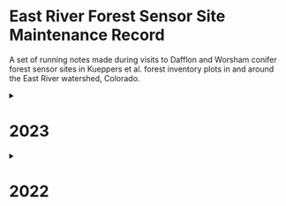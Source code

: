 # East River Forest Sensor Site Maintenance Record

A set of running notes made during visits to Dafflon and Worsham conifer forest sensor sites 
in Kueppers et al. forest inventory plots in and around the East River watershed, Colorado.


<details>
    <summary>
        <h1>2023</h1>
    </summary>
<p>

## 8/9/2023
### XX-PLN2
Arrived: NA
Exited: NA
Personnel: Worsham, MT Powell, Sewanee

#### Soil VWC/T/EC
Repaired logger housing mount. Everything functional. Data download OK. Left same batteries as they were at 100%. 

#### Air T/RH
Spliced broken cable. No data download. No reader. 

## 8/8/2023
### ER-APU1 
Arrived: NA  
Exited: NA  
Personnel: Worsham   

#### Snow DTP 
EEBFB0  
Data download successful. Leans 44º downslope. Straightened.

- GTG (ortho, before straightening): 143 cm
- GTG (ortho, after straightening): 162 cm

C158AF  
Data download successful. Leans 38º downslope. Straightened. 

- GTG (ortho, before straightening): 171 cm
- GTG (ortho, after straightening): 182 cm 

C0AF01
Data download successful. Sharp c-shaped bend in probe. Did not straighten, as doing so would likely break probe.

- GTG (ortho): 87 cm

## 8/7/2023
### ER-BME1
Arrived: NA  
Exited: NA  
Personnel: Worsham  

#### Site note
Most infrastructure OK. Some bent DTP probes. 

#### Soil VWC/T/EC
Mount broken. Repaired with new style. Data download OK. Complete record. 15 minute logging interval. Replaced batteries: all 100%. 

#### Snow DTP
EDAD8A  
Dead battery in logger. Replaced. Functional. Reset date/time. Download OK but new date seems off. 

- GTG: 176 cm

EC94AF  
Data download OK. Complete record. 

- GTG: 102 cm

#### Soil DTP
E2729C  
Download OK. Complete record. 

- GTG 0 cm

### ER-BME3
Arrived: NA  
Exited: NA  
Personnel: Worsham, Sewanee

#### Site note
Quick data download during mortality survey, since we were there. Everything looks good heading into winter.

#### Soil VWC/T/EC
Data download successful. Complete record. 

## 8/4/2023
### SR-PVG1
Arrived: NA
Exited: NA
Personnel: Worsham, MT Powell

#### Site note
Site in poor shape. Big leans in infrastructure. Lots of dead equipment. 

#### Soil VWC/T/EC
Logger dead. Could not download data. Moinsture inside logger. Likely due to lean downslope and resulting snow intrusion. Replacing batteries allowed connection, but no new data since last visit. Dried interior and removed desiccant. Need to replace desiccant at next visit. Replaced old mount with new style.

#### Snow DTP
DA9321  
Data download successful. Complete record. "S" curve at bottom of probe. Did not straighten.

- GTG (ortho): 94.7 cm

#### Air T/RH
Bent. Straightened. No data download. No reader.

### ER-APU1
Arrived: 09:45  
Exited: 11:50  
Personnel: Worsham, MT Powell  

#### Soil VWC/T/EC
Data download OK. Infrastructure in good shape. Post bent downslope. Straightened. EC had frequent NAs across ports. Battery dropped to ~50% in April and May. Stayed above that for rest of winter. Replaced batteries. Logger functional. Upgraded mount.  

No snow or soil DTP data download this trip. Need to bring phone up and get during mortality survey.

#### Air T/RH
No data download. Shield bent. Straightened.

## 8/2/2023
### ER-APL1
Arrived: NA 
Exited: NA  
Personnel: Worsham, Dashpute, Budoff-Corujo, MT Powell, Frazee

Repaired HOBO mount with new style.

## 8/1/2023
### CC-CVS1
Arrived: NA  
Exited: NA  
Personnel: Worsham 

#### Soil VWC/T/EC
- Replaced batteries in VWC with new rechargeables - at 100%
- Repaired mount with new style
- Reinstalled solar panel
- Data download OK, all probes and logger functional
- Temporary batteries remained at 100% in interim

#### Air T/RH
- Replaced mount

## 7/22/2023
### CC-CVS1 
Arrived: NA
Exited: NA
Personnel: Worsham

#### Soil VWC/T/EC

- Reinstalled Meter logger at 08:20. Connection and data download OK. 
- Note that data need to be removed for downtime:
    - 07/16/2023 16:32 - 07/22/2023 08:20 [Meter]
    - 07/16/2023 16:48 - 07/22/2023 08:25 [HOBO]
- Temporarily mounted with zipties. Housing still broken. Used non recharge batteries temporarily
- On next visit, need to:
    - Replace Meter batteries with rechargeable
    - Reinstall Meter solar connection 
    - Fix Meter mounts

#### Air T/RH
- Reinstalled HOBO at 08:25
- HOBO mounted with stick
- On next visit, need to: 
    - Replace HOBO with new style mount

## 7/18/2023
### SG-NES1
Arrived: 14:00
Exited: 14:35
Personnel: Worsham

Site OK. Most sensors bent but many still functional. 

#### Soil VWC/T/EC
Data download OK. Complete record. Loggger OK. Battery = 55%. Facing downhill with bend so low light exposure. T-post severely bent. Straightened and reoriented more southward. All probes functional. 

#### Snow DTP
E19F98  
Data download OK. Complete record. 90º bend downslope at 110 cm but still functional. Straightened and left in place. 

- GTG (before straightening): 104 cm
- GTG (after straightening): 178 cm

D15344  
Data download OK. Complete record. Slight bend, though still functional. Left in place. 
- GTG: 161 cm

#### Soil DTP
FF10A3  
Data download successful. Complete record. 

- GTG: 0 cm

D1E4DD  
Data download successful. Complete record. 

- GTG: 4.8 cm

#### Air T/RH
No download. Mount bent. Straightened.

## 7/16/2023
### CC-CVS1
Arrived: 16:00  
Exited: 17:00  
Personnel: Worsham, Dashpute  

#### Site note
Site in OK shape. Some damage to probes. Lots of snow over winter, evidently. 

#### Soil VWC/T/EC
Logger dead. No data downloaded. Removed for troubleshooting and will replace on or around 7/17. 

#### Snow DTP
DBD0B2  
Data download OK. Full probe died 5/8/22. Logger sensor also dead. Removed.

E029EE  
Data download OK. Complete record. Leaned downslope. Measured angle and GTG distance, then straightened and remeasured.

- Angle of lean downslope: 39º
- GTG (orthogonal): 1.58 m 
- GTG (along probe): 1.82 m
- GTG (after straightening): 1.80 m

#### Soil DTP
F9E464
Died 10/6/22, just a month after installing... argh. Only have data to 10/6. Connection issue. Removed and held logger for troubleshooting and data download. 

#### Air T/RH
Mount broken, sensor dangling. Removed and will reinstall with new mount around 7/17. 

## 6/17/23
### XX-PLN2
Arrived: 09:40  
Exited: 10:50  
Personnel: Worsham  

#### Site note
Site in great shape. No breaks, all sensors functional. Some damage to Meter logger housing, to repair next visit.  

#### Soil VWC/T/EC
Logger mount broken. Taped for now. Need to replace with better solution for winter. Battery 0% for much of winter. Need to reorient for good sun exposure. 

#### Snow DTP
FD3BC1  
Download OK. Complete record.

EDED77  
Download OK. Complete record. 

#### Soil DTP
EF707A  
Download OK. Complete record.

FF3475  
Download OK. Complete record. 

DDD64E  
Download OK. Complete record. 

#### Air T/RH
No download, no reader. Cable chewed through. Didn't have time to repair so need to do so at next visit.

## 6/13/23
### SG-SWR1
Arrived: 11:00
Exited: 12:30  
Personnel: Worsham, Kueppers, Budoff-Corujo, Talavera, Sanchez  

#### Site note
Site is in good shape. One bent/broken snow probe. HOBO mount broken. Some remnant snow.

#### Soil VWC/T/EC
Data download OK. Battery 100%, >0% through winter. Complete record since last download. 

#### Snow DTP
D00829  
Data download OK. COmplete record except bottom sensor.

E3C6D1
Not detected on phone. Still in snow. Need to return and pull data, measure deformity after melt.

#### Soil DTP
E56385  
Data download OK. Still under snow. Complete record except bottom sensor.

E94751
Not detected. Under snow.

#### Air T/RH
Mount broken. No data download, no reader.

- GTG: 158 cm

## 6/12/23
### ER-GT1
Arrived: 12:10  
Exited: 12:45  
Personnel: Worsham, Budoff-Corujo  

#### Site note
Site is in OK shape. One snow probe bent badly. Soil probes OK. No snow remaining at sensor sites. 

#### Soil VWC/T/EC
Data download OK. Full record. Battery 100% and >0% through period. 

#### Snow DTP
CA177F  
Dead. Removed. Probe bent downslope at 90º, PVC broken at top of rebar. Dead from probe 11 down from 4/14/23. Download OK but incomplete record. Measurements:

- From gland, bend at 83 cm 
- GTG: 79 cm

D1AB1B  
In place. Data download OK. Complete record. No damage.

#### Soil DTP 
F408C9  
In place. Data download OK. Complete record.

C50CF1  
In place. Data download OK. Complete record.

#### Air T/RH
No download. No reader. Radiation shield broken. Mount OK.

### ER-APL1  
Arrived: 10:00  
Exited: 11:00  
Personnel: Worsham, Budoff-Corujo  

#### Site note
Site is in OK shape. Snow probes deformed at top near loggers, likely due to snow compression. Assume both are broken but may still be logging. One soil T probe visible, no longer in snow.

#### Soil VWC/T/EC
Data download OK. Complete record. Battery 100% and > 0% for full period. 

#### Snow DTP
D61896  
Dead. Removed. Bent severely at logger, not detected on phone. Saved logger for data retrieval in lab. [Lab note: logger was unplugged and batteries dead. Data downloaded OK with new battery.] Probe died 12/30/22, fully dead below logger. Bend measurements: 

- From gland bottom, hard bend at 3cm, soft bend at 12 cm
- From apex of soft bend to soil: 150 cm
- GTG (orthogonal): 156 cm

C89BC2  
Dead. Removed. Sensor broken below logger 3/26/23. Still in 10 cm of snow. A well formed around probe (8cm diameter) at surface, nearly cylindrical down 4 cm to well bottom. Bend measurements: 

- From gland bottom, hard bend at 3.5 cm, soft bend at 14.5 cm 
- From apex of soft bend to soil: 148 cm
- GTG (orthogonal): 154 cm

#### Soil DTP
F6F387  
In place. Data download OK. Full record. No longer in snow. Only soil DTP probe in site.

- GTG: 0 cm 

#### Air T/RH
No data download. No reader. Broken mount (old style) needs replacing.  


## 6/11/23
### SR-PVG1 
Arrived: 16:20  
Exited: 17:10  
Personnel: Worsham

#### Site note
Soil snow sensor data download thwarted!  River was crossable but a snowplug remained at PG2 campsite. Slope extremely snowy, hard to access site. Everything still under snow; soil moisture logger only just visible at snow surface. Pulled soil VWC/T/EC but heard a wet slide somewhere upslope and left. 

#### Soil VWC
Data download OK. Logger died 2/12/23, no readings after that point. Some ice visible within logger body; may have intruded when pole was pushed downslope; bottom of logger was fully in contact with snow. Will need to be repaired or replaced after snowmelt. 

#### Snow DTP
DA9321  
Still buried but detected on phone. Data download OK through 4/27/23, nothing after. Possible battery or logger connection issue. Full record for period before then. Will need to repair or replace after snowmelt. 

#### Air T/RH
Not downloaded. No reader in SFA house. 

</p>
</details>

<details>
    <summary>
        <h1>2022</h1>
    </summary>
<p>

## 9/24/22
### XX-CAR3
Arrived: NA  
Exited: NA  
Personnel: Worsham  

#### Site note
More animal damage. Elk seem to be rubbing against snow DTPs and bending them over. Elk hair caught in the tape/jars. Had to replace a bunch of stuff... 

#### Soil VWC
Data download OK. Mostly NA for EC at all depths. The rest of the record is complete.

#### Snow DTP
D85B15 (labeled EF5CC0 on jar)  
Dead. Removed. 

D58924  
Replaced D85B15. Data download OK, appears to be fully functional. Took GTG measurements. 

FD8114  
Removed from alongside D85B15, as it is no longer needed. Used to replace soil DTP E7100F, which had animal damage and was dead and full of water.

F4338C  
Straightened rebar and gently straightened probe. Data download OK until 9/3/2022. Reset, then downloaded again and retrieved complete record. Appears fully functional after full erase and reset.

#### Soil DTP
CAD062  
Data download OK. Complete record

E7100F  
Jar full of water, logger dead. Saved logger to try to retrieve data. Not essential, as we'd already gotten winter/snowmelt values off the logger in June. Replaced with FD8114. 

FD8114  
Removed from alongside D85B15, as it is no longer needed. Used to replace soil DTP E7100F.

#### Air T/RH
Data download OK. Complete record. Relaunched at 16:00 MT.

### SG-SWR1
Arrived: 12:10  
Exited: 13:00  
Personnel: Worsham, Wainwright  

#### Site note
Clear day. Soil still damp from storms earlier in the week. No major changes since June, except animal damage to jar of D00829. No issues with sensors themselves. 

#### Soil VWC
Data downloaded successfully. Complete record for all columns, except for EC at A30 and B30, which were outside reasonable range. Battery 100%.

#### Snow DTP
E3C6D1  
Data downloaded successfully. Complete record. Took GTG and GTZ measurements.

D00829  
Data downloaded successfully. Complete record. Took GTG and GTZ measurements. Replaced jar due to animal damage, but kept same logger in place. Logger and electronics all OK. 

#### Soil DTP
E56385  
Data downloaded successfully. Complete record
GTG: 11.5 cm

E94751  
Data downloaded successfully. Complete record.
GTG: 17.2 cm

#### Air T/RH
Data downloaded successfully. Data all OK. Relaunched. 

### SG-NES1
Arrived: 09:50  
Exited: 11:00  
Personnel: Worsham, Wainwright  

#### Site note
Site in decent shape. No major changes since August. Replaced one snow probe and straightened the other. Did not install 1.0 m probe along T-post, though maybe should have... 

#### Soil VWC
Data download OK. Battery was quite low. Suspect it was not receiving enough light. Removed logger and remounted to face more S. Also added new batteries. Seemed to be charging OK during the time we were there.

#### Snow DTP
E19F988  
Replaced F3F4B3, which had been removed in July. Launched at 11:00 MT. Data download OK, appears to be fully functional. Measured gland-to-ground and -zipties. 

D15344  
Straightened rebar and gently straightened probe. Appears to be fully functional. Data download OK. Complete record post-straightening. Measured GTG (=161 cm).

#### Soil DTP
D1E4DD
Data download OK. Complete record. 

FF10A3
Data download OK. Complete record. 

#### Air T/RH
Data download OK. Relaunched.

### XX-PLN2
Arrived: 07:45  
Exited: 08:15  
Personnel: Worsham  
Sensor data download and maintenance. 

#### Site note
Site in good shape. No major changes since June. Replaced HOBO Air T/RH with new setup. 

#### Soil VWC
Data download OK. Complete record, except for some NA at port 4. 

#### Snow DTP
FD3BC1  
Data download OK. Complete record.

EF707A  
Data download OK. Complete record.

#### Soil DTP
FF3475  
Data download OK. Complete record.

EF707A  
Data download OK. Complete record

#### Air T/RH
Replaced sensor with 21167386 using new mount. Measured sensor top to ground (= 174 cm). Launched logger at 0800. Functional. Downloaded old data from prior installation. 

## 9/23/22
### ER-APU1
Arrived: 16:25  
Exited: 17:45  
Personnel: Worsham, Wainwright, Wielandt  

#### Site note
No major changes since July. Removed broken sensors and replaced. 

#### Soil VWC
Data download OK. NA for EC values at several depths. 

#### Snow DTP
EEBFB0  
Straightened rebar and gently straightened probe. Data download OK with complete record at all sensors. Appears to be in good working order. 

E8DC95  
Dead. Removed. 

C158AF  
Replaced E8DC95. Has two dead sensors at bottom. Took gland-to-ground and -ziptie measurements.

C0AF01  
1.0 m probe added along T-post. Took gland-to-ground and -ziptie measurements.

#### Soil DTP
Did not replace F75D82 or F460C6, both of which were dead and had been removed in June/July. 

#### Air T/RH
Reinstalled sensor after splicing wires at home, using new mount. Relaunched. Device status OK, appears to be in good working order.

## 9/21/22
### SR-PVG1
Arrived: NA  
Exited: NA  
Personnel: Worsham  

#### Site note
No major changes since August. Removed broken soil and snow DTPs but didn't replace. Added a new 1.0 m snow probe along T-post. 

#### Soil VWC
Data download OK. Complete record, except no EC at port 4.

#### Snow DTP
F7C1A1  
Dead. Removed. Left rebar with PVC on top in case we want to replace later. 

DA9321  
1.0 m probe added along T-post. Took gland-to-ground and -ziptie measurements. Set logging frequency to 15 min. Launched at 13:52 MT. Data download OK, complete record. 

#### Soil DTP
CB6D40  
Dead, couldn't straighten. Logger still functional. Removed.

#### Air T/RH
Data download OK. Complete record. Launched logger at 14:00 MT. 

### ER-BME1
Arrived: NA  
Exited: NA  
Personnel: Worsham  

#### Site note
HOBO cables destroyed, otherwise OK. Field-spliced HOBO cables. Replaced a few previously removed sensors. Cool, clear. No animals this time around... 

#### Soil VWC
Data download OK. Complete record. Battery OK. 

#### Snow DTP
EDAD8A  
Added to replace snow DTP probes extracted in August. Data download OK. Left rebar and PVC at other site, in case we want to replace the second later. Measured gland-to-ground and -zipties. 

EC94AF  
1.0 m probe added along T-post. Data downloaded OK. Sampling frequency set to 15 min. 

### Soil DTP
C61168  
Died in 5/2022, apparently. Removed and did not replace. GTG=3.7 cm.

E2729C  
Data downloaded OK. Complete record. GTG=1.2 cm.

### ER-APL1
Arrived: 08:00  
Exited: 08:45  
Personnel: Worsham  

#### Site note
No major change since August. No sensor replacements. No reset on any sensors. 

#### Soil VWC
Data download OK. Complete record. Infrastructure in good shape. Battery OK.

#### Snow DTP
D61896  
Data download OK. Complete record at all probes.

C89BC2  
Data download OK. Complete record at all probes. Reset clock, as it was off by >2 minutes.

#### Soil DTP
F6F387  
Data download OK. Complete record at all probes. GTG = -1.0 cm.

CCE749  
Removed in August. Did not replace. 

#### Air T/RH
Could not connect to logger to check status or download data. No obvious damage to logger, battery seemed in good shape. Could have just been a fluke. Didn't have a replacement so just left in place. Will try to get data again in spring...

## 9/16/22
### CC-CVS1
Arrived: NA  
Exited: NA  
Personnel: Worsham  

#### Site note
Several more sensors damaged since August. Repaired and/or removed. 

#### Soil VWC
Animal damage caused cables to become unplugged at Ports 2, 4, 5, and 6. Plugged them back in and tightened housing screws, further secured cables and conduit with electrical tape. Data download OK but missing values from unplugged ports from 6/27/22.

#### Snow DTP
F3EA86  
Died about halfway down. Removed. Straightened rebar. Replaced with E029EE (1.8 m) on same rebar. 

D2AA3B  
Attempted to straighten gently, but probe broke. Removed whole setup including rebar. 

DBD0B2  
0.8 m probe added along T-Post. Took gland-to-ground and -ziptie measurements. Set to 15 minute logging interval. Data download OK.

#### Soil DTP
F93464  
Initial data download problematic. Full reset and download proceeded OK. 

## 9/15/22
### ER-GT1
Arrived: 13:30  
Exited: 14:25  
Personnel: Worsham  

#### Site note
Some elk hair evident on snow probe D1AB1B, and slight bend. Soil probe C5E3E8 dead. Otherwise, sensors generally in good shape. Replaced snow probe FC5299, which had been removed 8/6/22. Measured gland to ground and gland to ziptie distances. Measured gland to ground on soil probes. On D1AB1B, measured gland to ground distance (155.3 cm) and reset ziptie heights (10, 34, 70, 110, 140 cm) and tightened zipties. Retrieved data from soil VWC, soil and snow probes. Replaced mounting hardware for HOBO Air T/RH but didn't pull data, as it had just been done. 

#### Soil VWC
Data downloaded successfully. Valid values in all columns. 

#### Snow DTP
CA177F  
Started today. Data downloaded successfully. Complete record.  

D1AB1B  
Data downloaded successfully. Bent gently back to upright. 

- GTG: 155.3 cm
- GTZ1: 10 cm
- GTZ2: 34 cm
- GTZ3: 70 cm
- GTZ4: 110 cm
- GTZ5: 140 cm

#### Soil DTP
C50CF1  
Data downloaded successfully. Complete record.  
GTG = 2.8 cm

C5E3E8  
Removed due to animal damage. Died on 7/5/22. Replaced with F408C9.  

F408C9  
Data downloaded successfully.  
GTG: 2.3 cm


## 8/17/22
### XX-CAR3
Personnel: Worsham, Sewanee  
Animal damage to sensor site: likely bear, based on nature of damage and multiple piles of bear scat. Cables had pulled out of ports 3,5,6 in the soil moisture logger. Plugged them back in. Tooth marks in conduit. Snow probe D85B15 was pushed over sometime since June, when it had been in fine condition. Consider removing snow and soil DTPs in summer. 

## 8/16/22
### ER-APL1
Personnel: Worsham  
Extracted broken soil DTP array CCE749. Animal stepped on the jar at some point this summer and it shattered. Logger wires severed, logger cracked, battery displaced. Removed all logger components, shards of plastic, probe, and batteries. 

## 8/11/22
### SG-NES1
Personnel: Worsham  
Reinstalled HOBO T/RH sensor with new mount. Oriented S. Device status OK. Measured ground to sensor top distance (= 168.5 cm). 

## 8/10/22
### SR-PVG1
Personnel: Worsham, Powell MT, Ramsey W  
Reinstalled HOBO T/RH sensor with new mount. Restarted logger at 10:00. Measured distance from ground to sensor top (= 154.5 cm). Straightened T-post and stabilized with rocks and boulders at base.

## 8/8/22
### ER-BME1
Personnel: Worsham, Powell T, Powell MT, Sewanee  
Extracted both broken snow DTP arrays (F9D042 and E0DE04). Left rebar and broken ends of PVC to cover rebar. Reinstalled HOBO T/RH sensor with new mount. Restarted logger at 13:30. Measured distance from ground to sensor bottom (= 157 cm). Measured GTG distance on C61168 (=3.2 cm)

## 8/7/22
### ER-GT1
Personnel: Worsham, Powell T, Powell MT, Sewanee  
Extracted snow DTP array FC5299. Removed full probe, PVC, and rebar. Bite marks on jar; jar substantially off-angle from probe, and logger and batteries were on the ground, with broken battery terminal. Cap missing, water in jar. 

## 7/19/22
### SG-NES1
Personnel: Worsham, Henderson A, Peterson A  
Extracted snow DTP array F3F4B3, but left rebar and broken end of PVC to cover it. Measured gland-to-ground on soil DTP array D1E4DD, which had been under snow in June. 
GTG: 3.4 cm. 

## 7/17/22
### ER-APU1
Personnel: Worsham, Henderson A, Peterson A  
Extracted both broken soil DTP arrays: F75D82 and F460C6. Removed probes and zip ties, but left rebar and broken ends of PVC to cover it. 

## 7/14/22
### SR-PVG1
Personnel: Worsham, Kaufman E  
Extracted broken snow probe D0E2CF. Removed rebar and probe and half of the broken PVC. Left second half of PVC in place to mark the hole where the probe had been. Extracted broken soil probe F69C60.

## 7/12/22
### CC-CVS1
Personnel: Worsham  
Extracted dead soil probe CD187B.

## 6/15/22
### CC-CVS1
Arrived: 07:55  
Exited: 08:15  
Personnel: Worsham  

#### Site note
Site seems dry. 0% snow. Soil surface is dry. Took gland-to-ground and other measurements for all sensors. Sensor site in comparatively good condition. Most snow and soil sensors bent, but still functional, except for CD187B, which was dead after 1/18/2022.

#### Soil VWC/T/C
Data downloaded successfully. All sensors functional. Cable was disconnected from Port 6 starting 10/08/2021, so no data for B60. Bite marks were evident on the logger housing. Some EC values were NA at A10, B10, B60.

#### Air T/RH
Sensor and mount in good condition. Data downloaded successfully. Complete record. Did not replace mount. Measured distance from ground to top of sensor. 
Sensor top to ground = 177.5 cm

#### Snow DTP
F3EA86  
Data downloaded successfully. Complete record in all columns. Mild warp, bent downhill.

- GTG: 165.7 cm 
- GTHorz: 146.2 cm
- GTG along probe: 159.4 cm
- GTZ1: 5.2 cm 
- GTZ2: 24.7 cm
- GTZ3: 94.7 cm 
- GTZ4: 106.1 cm 
- GTZ5: 144.9 cm 
- Bend angle: 3º
- Bend direction: 295º  

D2AA3B  
Data downloaded successfully. Complete record in all columns. Probe severely bent downhill. PVC broken at top of rebar. Top of PVC in contact with ground. Probe otherwise functional, so left in place.   

- GTG: 30.5 cm
- GTHorz: 10.5 cm
- GTG along probe: 177.5 cm
- GTZ1: 8.0 cm 
- GTZ2: 29.0 cm
- GTZ3: 70.5 cm 
- GTZ4: 133.8 cm 
- GTZ5: 171.3 cm 
- Gland to apex of bend: 82.8 cm
- Ground to apex of bend (to sloped ground): 69.5 cm
- Ground to apex of bend (orthogonal to probe-ground interface): 67.0 cm
- Bend angle: 144º
- Bend direction: 0º 

#### Soil DTP
CD187B  
Data downloaded successfully. 127s at all locations below logger from 1/18/2022. Severe bend, broken probe.

- GTG: 15.5 cm
- GTG along probe: 20 cm
- Vertical section length: 7.0 cm
- Bend 1 length: 10.8 cm
- Bend 2 to gland length: 2.4 cm

F9E464  
Data download successful. Complete record in all columns. Mild warp, bent downhill. 

- GTG: 17.2 cm
- GTG along probe: 18.3 cm
- Vertical section length: 7.8 cm 
- Bend 1 to gland length: 10.5 cm 

### SG-SWR1
Relaunched HOBO air T/RH logger, having forgotten to do so on 6/9/21. Sampling begins at 13:00. 

### SG-NES1
Arrived: 11:10  
Exited: 11:55  
Personnel: Worsham, Kueppers  

#### Snow DTP
F3F4B3  
Dead probe. Logger OK. Bent downslope. PVC broken at top of rebar.  

- GTG: 96.0 cm
- GTHorz: 58.0 cm
- GTG along probe: 160.5 cm
- GTZ1: 9.0 cm 
- GTZ2: 33.5 cm
- GTZ3: 102.5 cm 
- GTZ4: 132.5 cm 
- GTZ5: 151.5 cm
- Ground to apex of bend (orthogonal to probe-ground interface): 88 cm
- Upright section bend angle: 19º
- Bent section bend angle: 132º
- Bend direction: 30º

D15344  
Data download successful. Probe and logger in good condition, although with a mild bend downslope. 

- GTG: 170.9 cm
- GTHorz: 142.1 cm2
- GTG along probe: 162.5 cm
- GTZ1: 6.5 cm 
- GTZ2: 32.0 cm
- GTZ3: 71.0 cm 
- GTZ4: 131.2 cm 
- GTZ5: 149.2 cm
- Bend angle: 29º
- Bend direction: 28º

#### Soil DTP
FF10A3  
Data downloaded successfully. Complete record, reasonable values in all columns. Probe and logger in good condition.  
GTG: 0 cm

D1E4DD  
Data downloaded succesfully. Complete record, reasonable values in all columns. Still under snow. No GTG measurement, no photo.

## 6/14/22
### ER-APU1
Arrived: 10:40  
Exited: 11:25  
Personnel: Worsham, Fauteux  

#### Site note
Site appears dry, 0% snow at date of visit. Sensor site in comparatively good condition. Snow probes have a slight downhill lean, but no breaks or bends impacting data transmission. Soil probes are both warped and damaged, likely a result of snow heave. HOBO radiation shield mount broken and wires damaged. No evidence of animal interaction. Replaced broken zip ties on conduit and T-post.

#### Soil VWC/T/C
Data downloaded successfully. Data appear reasonable. Some NAs for EC at A30 and B60.

#### Air T/RH
Data corrupt. Retrieved only a single, implausible reading from August 2021 (before October installation…). HOBO radiation shield mount broken. Removed the whole system for data retrieval, repair and reinstallation in July. 

#### Snow DTP
E8DC95  
Data all OK. Probe bent downslope, otherwise in good condition. Measurements in sensor status spreadsheet.

EEBFB0  
Data all OK. Probe bent downslope, otherwise in good condition. Measurements in sensor status spreadsheet.

#### Soil DTP
F75D82  
Probe severely warped below logger housing and along probe length. 127 at all locations below logger from 04/07/2022. Measurements in sensor status spreadsheet.

F460C6  
Complete data for logger and first sensor along probe. 127 at all locations below first sensor from 02/08/2022. Measurements in sensor status spreadsheet.

## 6/13/22
### SR-PVG1
Arrived: NA  
Exited: NA  
Personnel: Worsham, Fauteux  

#### Site note
30% snow in plot, but no snow in contact with sensors. Snow and soil probes severely bent. One soil probe bent cross-slope, suggesting animal damage (maybe cattle stepped on it). One snow probe’s PVC support broken above rebar.

#### Soil VWC/T/C
Data downloaded successfully and appear complete and reasonable. Battery dropped to 0% in Jan/Feb, likely due to total snow cover.

#### Air T/RH
Data downloaded successfully. Data all OK. HOBO radiation shield mount broken. Removed the whole system for repair and reinstallation in July.

#### Snow DTP
F7C1A1  
Data downloaded successfully. Data all OK. Probe slightly bent downslope.  

DOE2CF  
Data for logger and first 13 probe locations OK. 127 for locations 14–on after 05/07/2022.

#### Soil DTP
CB6D40  
Data all OK. Probe bent cross-slope below gland.  

F69C60  
127 for all locations below gland after 01/12/2022. Probe severely bent below gland.  

### XX-PLN2
Arrived: 09:00 
Exited: 10:40
Personnel: Worsham, Fateux  

#### Site note
Sensor data download and maintenance. Site is generally in good shape. No bends or warps on the DTP probes. Soil looks very dry. Clear day, but somewhat smoky/hazy and light wind. 

#### Soil VWC/T/C
Data downloaded successfully. Complete record and reasonable values in all columns. Some EC values were NA at A10, B10, B60. Cables in good shape. Battery 100%. 

#### Air T/RH
Cable severed in multiple places, but infrastructure otherwise OK. Removed the whole system for repair and reinstallation in July. Measured ground to top of sensor distance.
Ground to sensor top: 177.3 cm.

#### Snow DTP
FD3BC1  
Data downloaded successfully. Data all OK. 

- GTG: 163.0 cm
- GTZ1: 10.5 cm
- GTZ2: 29.0 cm
- GTZ3: 68.5 cm 
- GTZ4: 120.0 cm 
- GTZ5: 153.0 cm
- Bend angle: NA
- Bend direction: NA

EDED77  
Data downloaded successfully. Data all OK. 

- GTG: 160.5 cm
- GTZ1: 9.7 cm
- GTZ2: 28.6 cm
- GTZ3: 80.7 cm 
- GTZ4: 119.0 cm 
- GTZ5: 150.5 cm
- Bend angle:1 NA
- Bend direction: NA 

#### Soil DTP
EF707A  
Data downloaded successfully. Data all OK.  
GTG: 1.0 cm

DOD6AE  
Data downloaded successfully. Data all OK.  
GTG 2.0 cm 

FF3475  
Data downloaded successfully. Data all OK.  
GTG: 1.0 cm

## 6/11/22
### ER-BME1
Arrived: NA  
Exited: NA  
Personnel: Worsham, Kueppers, Fauteux  

#### Site note
Site in bad shape. Both snow DPT probes broken. HOBO mount snapped and sensor+shield dangling. Clear day (T≈11ºC). 90+% snow. Access was difficult and slow—lots of postholing. Soil appears damp. All sensors exposed, although one soil probe was still partially in snow. 

#### Soil VWC/T/C
Data downloaded successfully. Data all OK. Battery 100% Logger case (Z6-12258) broken at mount points. Replaced logger with Z6-12260 and launched at 10:00. Battery 100% at launch

#### Air T/RH
Data downloaded successfully. All data OK. Radiation shield mount broken and apparatus dangling. Measured height to top of sensor while dangling (=152.1 cm). Removed the whole system for repair and reinstallation in July. Added new mount to T-post; will replace sensor next visit.

#### Snow DTP
F9D042  
Data downloaded successfully. 127s for all locations below logger after 01/01/2022.

- GTG: 109.0 cm
- GTHorz: 109.0 cm
- GTG along probe: 162 cm
- GTZ1: 8.0 cm
- GTZ2: 29.0 cm
- GTZ3: 69.0 cm 
- GTZ4: 109.0 cm 
- GTZ5: 148.0 cm
- Bend angle: 97º
- Bend direction: NA
- Ground to apex of bend: 117.0 cm
- Ground to break: 115.0 cm

E0DE04
Data downloaded successfully. 127s for all locations below logger after 12/31/2021.

- GTG: 137.0 cm
- GTHorz: 137.0 cm
- GTG along probe: 161.5 cm
- GTZ1: 6.4 cm
- GTZ2: 28.0 cm
- GTZ3: 89.0 cm 
- GTZ4: 109.0 cm 
- GTZ5: 143.0 cm
- Bend angle: 39º
- Bend direction: NA
- Ground to break: 92.0 cm

#### Soil DTP
C61168  
Data downloaded successfully. Still under 3 cm of snow. Did not take GTG measurement.  

E2729C  
Data downloaded successfully. Data all OK.  
GTG: 2.0 cm

## 6/10/22
### XX-CAR3
Arrived: 08:30  
Exited: 09:30  
Personnel: Worsham, Fauteux  

#### Site note
Sensor site in very good shape. No damage to any probes or infrastructure. No evidence of animal interaction. 

#### Soil VWC/T/C
Data downloaded successfully. Mostly no conductivity values--as expected because of rockiness. All other data OK. Min battery level = 91%, pretty much all 100% otherwise.

#### Air T/RH
Data downloaded successfully. Data all look OK.
Sensor top to ground: 184.1cm

#### Snow DTP
F4338C  
Data all OK. Probe in excellent condition. 

- GTG: 161.0 cm
- GTZ1: 9.8 cm
- GTZ2: 29.4 cm
- GTZ3: 87.1 cm
- GTZ4: 119.9 cm
- GTZ5: 150.1 cm

D85B15  
Relabeled jar as D85B15 to match logger ID (incorrectly labeled EF5CC0 before). Data all OK. Probe in excellent condition.

- GTG: 161.0 cm
- GTZ1: 10.0 cm
- GTZ2: 29.4 cm
- GTZ3: 70.5 cm
- GTZ4: 121.1 cm
- GTZ5: 149.7 cm

FD81141  
127s in every column from 10/7/2021–10/9/2021. Last column all 127s. Otherwise OK. Probe in excellent condition.
- GTG: 79.0 cm
- GTZ1: 38.1 cm
- GTZ2: 66.7 cm

#### Soil DTP
E7100F  
Data all OK. Probe in excellent condition.
GTG: 6.1 cm

CAD062  
127s in every column from 10/7/2021–10/9/2021. Last column all 127s. Otherwise OK. Probe in excellent condition. 
GTG: 3.5 cm

### ER-APL1
Arrived: 14:15   
Exited: 15:00  
Personnel: Worsham  

#### Site note
Lots of new deadfall. Probes and infrastructure all seem in good shape. No bends, breaks, etc. Data all downloaded successfully. 

#### Soil VWC/T/C
Data downloaded successfully. All data OK

#### Air T/RH
Data downloaded successfully. All data OK. Sensor and shield in good shape. Secured with new mount on T-post. Ground to sensor top: 181.0 cm

#### Snow DTP
D61896  
Data downloaded successfully. Data all OK.

- GTG: 159.1 cm
- GTZ1: 10.0 cm
- GTZ2: 30.2 cm
- GTZ3: 87.0 cm
- GTZ4: 132.0 cm
- GTZ5: 145.3 cm

C89BC2  
Data downloaded successfully. Data all OK.  
- GTG: 160.6 cm
- GTZ1: 10.5 cm
- GTZ2: 31.0 cm
- GTZ3: 73.5 cm
- GTZ4: 119.0 cm
- GTZ5: 149.8 cm

#### Soil DTP
F6F387  
Data downloaded successfully. Data all OK. 
GTG: -1.5 cm

CCE749  
Data downloaded successfully. Data all OK.  
GTG: 0.0 cm

## 6/9/22
### SG-NES1
Arrived: 11:50  
Exited: 13:00  
Personnel: Worsham  

#### Site note
Sensor site in VERY bad shape. One snow DTP (D15344) bent to severe angle, other (F3F4B3) bent in curve to 130º+. Did not find either soil DTP—still under snow. Will return in July for soil DTP data and measurements. 

#### Soil VWC/T/C
Data downloaded successfully. Data all OK. 

#### Air T/RH
Data downloaded successfully. Data all OK, but under snow much of winter. HOBO mount broken, with sensor dangling to 39 cm. No height measurement before break. Will return later in season to fix the mount. 

#### Snow DTP
D15344  
Data downloaded successfully. Data all OK. No GTG measurements, given remnant snow.

F3F4B3  
Data downloaded successfully. 127s at locations 9–29 from 1/11/22. No GTG measurements, given remnant snow.

### Soil DTP
D1E4DD  
Not located under snowfield. Will retrieve data later in season.

FF10A3  
Not located under snowfield. Will retrieve data later in season.

### SG-SWR1
Arrived: 09:45  
Exited: 11:00  
Personnel: Worsham, Fauteux  

#### Site note
Clear day, <5% snow cover. No significant additional mortality evident since 2021. Some animal damage (chewing) visible on VWC/T/EC logger and on E3C6D1 jar. Soil dry at surface, except around snowfield margins. 

#### Soil VWC/T/C
Data downloaded successfully. Complete record for all columns, except for EC at A30 and B30, which were outside reasonable range. Battery 100% all winter and spring.

#### Air T/RH
Data downloaded successfully. Data all OK. Secured HOBO with new mount. Had to shift VWC/T/C logger down slightly to fit new mount.

#### Snow DTP
E3C6D1  
Data downloaded successfully. Data all OK. 

- GTG: 160.6 cm
- GTZ1: 9.3 cm
- GTZ2: 37.5 cm
- GTZ3: 93.5 cm
- GTZ4: 130.7 cm
- GTZ5: 150.5 cm

Reset zipties to standard heights below gland:

- GTZ1: 10.0 cm
- GTZ2: 30.0 cm
- GTZ3: 100.0 cm
- GTZ4: 130.0 cm
- GTZ5: 150.0 cm

D00829  
Data downloaded successfully. Data all OK. 

- GTG: 159.2 cm
- GTZ1: 28.7 cm
- GTZ2: 30.4 cm
- GTZ3: 93.4 cm
- GTZ4: 122.6 cm
- GTZ5: 149.0 cm

Reset zipties to standard heights below gland:
- GTZ1: 10.0 cm
- GTZ2: 30.0 cm
- GTZ3: 100.0 cm
- GTZ4: 120.0 cm
- GTZ5: 150.0 cm

#### Soil DTP
E56385  
Data downloaded successfully. Data all OK.  
GTG: 11.5 cm

E94751  
Data downloaded successfully. Data all OK.  
GTG: 17.2 cm15

## 6/8/22
### ER-GT1
Arrived: 16:40  
Exited: 18:20  
Personnel: Worsham, Fauteux  

#### Site note
Sensors in relatively good condition. 10-15% snow cover. 

#### Soil VWC/T/C
Data downloaded successfully. Data all OK with reasonable values in all columns. Battery at 100%. Added a zip tie to conduit. 

#### Air T/RH
Data downloaded successfully. Data all OK. Measured sensor top to ground distance.  
Ground to sensor top: 172 cm. Temporarily affixed sensor to T-post mount with zip ties. Need to secure with new mount on next visit. 

#### Snow DTP
D1AB1B  
Data downloaded successfully. Data all OK. 

- GTG: 154.9 cm
- GTG along probe: 159 cm
- GTZ1: 6.5 cm
- GTZ2: 27.5 cm
- GTZ3: 109.1 cm
- GTZ4: 111.7 cm
- GTZ5: 147.8 cm

FC5299  
Data downloaded successfully. Data all OK. 

- GTG: 149.5 cm
- GTG along probe: 154.5
- GTZ1: 20.3 cm
- GTZ2: 32.4 cm
- GTZ3: 85.0 cm
- GTZ4: 119.4 cm
- GTZ5: 147.6 cm

#### Soil DTP
C5E3E8  
Data downloaded successfully. Data all OK.  
GTG: 2.4 cm

C50CF1
Data downloaded successfully. Data all OK.  
GTG: 3.1 cm

# 2021

## 10/8/21
### CC-CVS1
Arrived: NA  
Exited: NA  
Personnel: Worsham, Dafflon, Wielandt  

#### Soil VWC/T/C
Data downloaded successfully. Logger and infrastructure OK. Some issues with conductivity at several depths but valid records exist in all columns. 

### SR-PVG1
Arrived: NA  
Exited: NA  
Personnel: Worsham, Dafflon, Wielandt 

#### Soil VWC/T/C
Data downloaded successfully. Port 4 contained NA for all conductivity values. The replicate at Port 2 was OK. Logger and infrastructure OK. Added dessicant to the logger. 

### ER-APU1
Arrived: NA  
Exited: NA  
Personnel: Worsham, Dafflon, Wielandt 

#### Soil VWC/T/C
Data downloaded successfully. Full record, no NAs. Logger and infrastructure in good shape.

## 10/6/21
### ER-BME1
Arrived: 11:45  
Exited: 13:00  
Personnel: Worsham, Dafflon, Wang  

#### Soil VWC/T/C
Data downloaded succesfully. Full record, no NAs. Burrows visible near Pit B: likely moles or ground squirrels. See photos. Some light damage to conduit and logger housing: tooth marks, perhaps from bear. Repaired conduit with electrical tape but may need a conduit replacement in 2022. 

## 10/5/22
### ER-GT1
Arrived: 13:25  
Exited: 17:00  
Personnel: Worsham

#### Soil VWC/T/C
Data downloaded successfully. Full record. Some NAs in ports 1, 3 for conductivity and moisture content. Battery at 97%. Logger and infrastructure OK. No visible damage. 

</p>
</details>